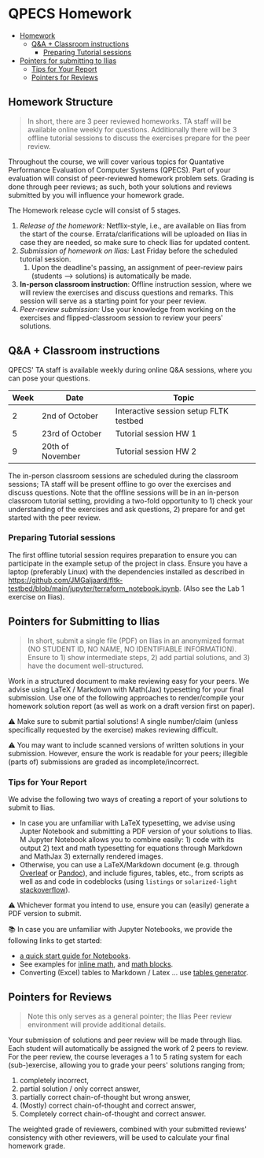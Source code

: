 # QPECS Homework

-   [Homework](#homework-structure)
    -   [Q&A + Classroom instructions](#qa--classroom-instructions)
        - [Preparing Tutorial sessions](#preparing-tutorial-sessions)
-   [Pointers for submitting to
    Ilias](#pointers-for-submitting-to-ilias)
    -   [Tips for Your Report](#tips-for-your-report)
    -   [Pointers for Reviews](#pointers-for-reviews)


## Homework Structure
> In short, there are 3 peer reviewed homeworks. TA staff will be available online weekly for questions. Additionally there will be 3 offline tutorial sessions to discuss the exercises prepare for the peer review.

Throughout the course, we will cover various topics for Quantative Performance Evaluation of Computer Systems (QPECS). Part of your evaluation will consist of peer-reviewed homework problem sets. Grading is done through peer reviews; as such, both your solutions and reviews submitted by you will influence your homework grade.

The Homework release cycle will consist of 5 stages.

1.  *Release of the homework:* Netflix-style, i.e., are available on Ilias from the start of the course. Errata/clarifications will be uploaded on Ilias in case they are needed, so make sure to check Ilias for updated content.
2.  *Submission of homework on Ilias:* Last Friday before the scheduled tutorial session.
    1.  Upon the deadline's passing, an assignment of peer-review pairs (students --> solutions) is automatically be made.
3.  **In-person classroom instruction**: Offline instruction session, where we will review the exercises and discuss questions and remarks. This session will serve as a starting point for your peer review.
4.  *Peer-review submission:* Use your knowledge from working on the exercises and flipped-classroom session to review your peers' solutions.

## Q&A + Classroom instructions

QPECS' TA staff is available weekly during online Q&A sessions, where you can pose your questions.

| Week | Date             | Topic            |
|------|------------------|------------------|
| 2    | 2nd of October   | Interactive session setup FLTK testbed |
| 5    | 23rd of October  | Tutorial session HW 1  |
| 9    | 20th of November | Tutorial session HW 2  |

The in-person classroom sessions are scheduled during the classroom sessions; TA staff will be present offline to go over the exercises and discuss questions. Note that the offline sessions will be in an in-person classroom tutorial setting, providing a two-fold opportunity to 1) check your understanding of the exercises and ask questions, 2) prepare for and get started with the peer review.


### Preparing Tutorial sessions
The first offline tutorial session requires preparation to ensure you can participate in the example setup of the project in class. Ensure you have a laptop (preferably Linux) with the dependencies installed as described in https://github.com/JMGaljaard/fltk-testbed/blob/main/jupyter/terraform_notebook.ipynb. (Also see the Lab 1 exercise on Ilias).


## Pointers for Submitting to Ilias

> In short, submit a single file (PDF) on Ilias in an anonymized format (NO STUDENT ID, NO NAME, NO IDENTIFIABLE INFORMATION). Ensure to 1) show intermediate steps, 2) add partial solutions, and 3) have the document well-structured.

Work in a structured document to make reviewing easy for your peers. We advise using LaTeX / Markdown with Math(Jax) typesetting for your final submission. Use one of the following approaches to render/compile your homework solution report (as well as work on a draft version first on paper).

⚠️ Make sure to submit partial solutions! A single number/claim (unless specifically requested by the exercise) makes reviewing difficult.

⚠️ You may want to include scanned versions of written solutions in your submission. However, ensure the work is readable for your peers; illegible (parts of) submissions are graded as incomplete/incorrect.


### Tips for Your Report

We advise the following two ways of creating a report of your solutions to submit to Ilias.

- In case you are unfamiliar with LaTeX typesetting, we advise using Jupter Notebook and submitting a PDF version of your solutions to Ilias. M Jupyter Notebook allows you to combine easily: 1) code with its output 2) text and math typesetting for equations through Markdown and MathJax 3) externally rendered images.
- Otherwise, you can use a LaTeX/Markdown document (e.g. through [Overleaf](https://overleaf.com) or [Pandoc](https://pandoc.org/)), and include figures, tables, etc., from scripts as well as and code in codeblocks (using `listings` or `solarized-light` [stackoverflow](https://tex.stackexchange.com/questions/475826/how-to-present-a-python-code-snippet-efficiently-in-latex)).

⚠️ Whichever format you intend to use, ensure you can (easily) generate a PDF version to submit.

📚 In case you are unfamiliar with Jupyter Notebooks, we provide the following links to get started:

- [a quick start guide for Notebooks](https://jupyter-notebook-beginner-guide.readthedocs.io/en/latest/).
- See examples for [inline math](https://jupyterbook.org/en/stable/content/math.html#in-line-math), and [math blocks](https://jupyterbook.org/en/stable/content/math.html#math-blocks).
- Converting (Excel) tables to Markdown / Latex ... use [tables generator](https://www.tablesgenerator.com/markdown_tables).

## Pointers for Reviews

> Note this only serves as a general pointer; the Ilias Peer review environment will provide additional details.

Your submission of solutions and peer review will be made through Ilias. Each student will automatically be assigned the work of 2 peers to review. For the peer review, the course leverages a 1 to 5 rating system for each (sub-)exercise, allowing you to grade your peers' solutions ranging from;

1.  completely incorrect,
2.  partial solution / only correct answer,
3.  partially correct chain-of-thought but wrong answer,
4.  (Mostly) correct chain-of-thought and correct answer,
5.  Completely correct chain-of-thought and correct answer.

The weighted grade of reviewers, combined with your submitted reviews' consistency with other reviewers, will be used to calculate your final homework grade.
